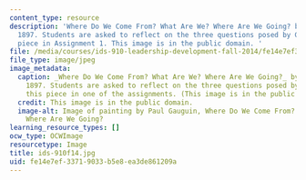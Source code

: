 ```yaml
---
content_type: resource
description: 'Where Do We Come From? What Are We? Where Are We Going? by Paul Gauguin,
  1897. Students are asked to reflect on the three questions posed by Gauguin in this
  piece in Assignment 1. This image is in the public domain. '
file: /media/courses/ids-910-leadership-development-fall-2014/fe14e7ef33719033b5e8ea3de861209a_ids-910f14.jpg
file_type: image/jpeg
image_metadata:
  caption: _Where Do We Come From? What Are We? Where Are We Going?_ by Paul Gauguin,
    1897. Students are asked to reflect on the three questions posed by Gauguin in
    this piece in one of the assignments. (This image is in the public domain.)
  credit: This image is in the public domain.
  image-alt: Image of painting by Paul Gauguin, Where Do We Come From? What Are We?
    Where Are We Going?
learning_resource_types: []
ocw_type: OCWImage
resourcetype: Image
title: ids-910f14.jpg
uid: fe14e7ef-3371-9033-b5e8-ea3de861209a
---
```

